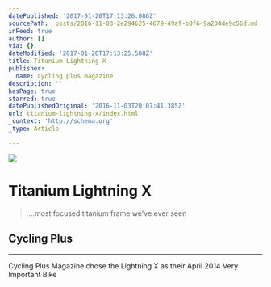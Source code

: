 ```yaml
---
datePublished: '2017-01-20T17:13:26.086Z'
sourcePath: _posts/2016-11-03-2e294625-4679-49af-b0f6-9a234de9c56d.md
inFeed: true
author: []
via: {}
dateModified: '2017-01-20T17:13:25.588Z'
title: Titanium Lightning X
publisher:
  name: cycling plus magazine
description: ''
hasPage: true
starred: true
datePublishedOriginal: '2016-11-03T20:07:41.385Z'
url: titanium-lightning-x/index.html
_context: 'http://schema.org'
_type: Article

---
```

![](https://the-grid-user-content.s3-us-west-2.amazonaws.com/47ca43a8-a9ec-48dd-bd38-9beac000870c.jpg)

# Titanium Lightning X

> ...most focused titanium frame we've ever seen

## Cycling Plus

---

Cycling Plus Magazine chose the Lightning X as their April 2014 Very Important Bike